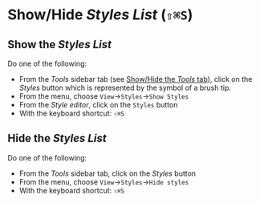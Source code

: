 # Show/Hide _Styles List_ (`⇧⌘S`)

## Show the _Styles List_

Do one of the following:

- From the _Tools_ sidebar tab (see [Show/Hide the _Tools_ tab](#show-hide-tools)), click on the _Styles_ button which is represented by the symbol of a brush tip.
- From the menu, choose `View`→`Styles`→`Show Styles`
- From the _Style editor_, click on the `Styles` button
- With the keyboard shortcut: `⇧⌘S`

## Hide the _Styles List_

Do one of the following:

- From the _Tools_ sidebar tab, click on the _Styles_ button
- From the menu, choose `View`→`Styles`→`Hide styles`
- With the keyboard shortcut: `⇧⌘S`